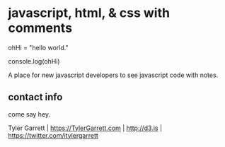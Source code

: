 # javascript, html, & css with comments

ohHi = "hello world."

console.log(ohHi)

A place for new javascript developers to see javascript code with notes.

## contact info

come say hey.

Tyler Garrett | https://TylerGarrett.com | http://d3.is | https://twitter.com/itylergarrett
